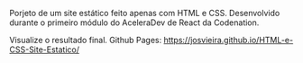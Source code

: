Porjeto de um site estático feito apenas com HTML e CSS.
Desenvolvido durante o primeiro módulo do AceleraDev de React da Codenation.

Visualize o resultado final.
Github Pages: https://josvieira.github.io/HTML-e-CSS-Site-Estatico/
